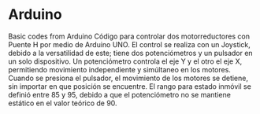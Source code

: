# Arduino
Basic codes from Arduino
Código para controlar dos motorreductores con Puente H por medio de Arduino UNO. 
El control se realiza con un Joystick, debido a la versatilidad de este; tiene dos potenciómetros y un pulsador en un solo dispositivo.
Un potenciómetro controla el eje Y y el otro el eje X, permitiendo movimiento independiente y simúltaneo en los motores.
Cuando se presiona el pulsador, el movimiento de los motores se detiene, sin importar en que posición se encuentre.
El rango para estado inmóvil se definió entre 85 y 95, debido a que el potenciómetro no se mantiene estático en el valor teórico de 90.
